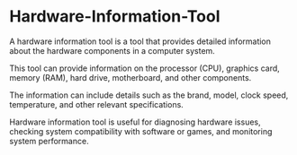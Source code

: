# Hardware-Information-Tool
A hardware information tool is a tool that provides detailed information about the hardware components in a computer system. 

This tool can provide information on the processor (CPU), graphics card, memory (RAM), hard drive, motherboard, and other components.

The information can include details such as the brand, model, clock speed, temperature, and other relevant specifications.

Hardware information tool is useful for diagnosing hardware issues, checking system compatibility with software or games, and monitoring system performance. 
